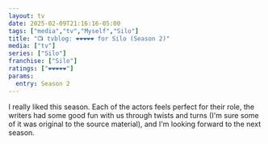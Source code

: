 ```yaml
---
layout: tv
date: 2025-02-09T21:16:16-05:00
tags: ["media","tv","Myself","Silo"]
title: "📺 tvblog: ❤️❤️❤️❤️❤️ for Silo (Season 2)"
media: ["tv"]
series: ["Silo"]
franchise: ["Silo"]
ratings: ["❤️❤️❤️❤️❤️"]
params:
  entry: Season 2
---
```

I really liked this season. Each of the actors feels perfect for their role, the writers had some good fun with us through twists and turns (I'm sure some of it was original to the source material), and I'm looking forward to the next season.
